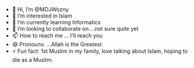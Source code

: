 - 👋 Hi, I’m @MDJWozny
- 👀 I’m interested in Islam
- 🌱 I’m currently learning Informatics
- 💞️ I’m looking to collaborate on ...not sure quite yet
- 📫 How to reach me ... I'll reach you
- 😄 Pronouns: ...Allah is the Greatest
- ⚡ Fun fact: 1st Muslim in my family, love talking about Islam, hoping to die as a Muslim.

<!---
MDJWozny/MDJWozny is a ✨ special ✨ repository because its `README.md` (this file) appears on your GitHub profile.
You can click the Preview link to take a look at your changes.
--->
